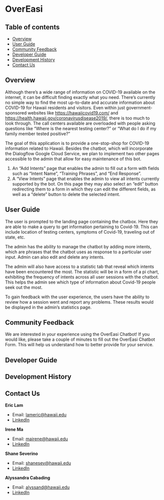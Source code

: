 # OverEasi

## Table of contents

* [Overview](#overview)
* [User Guide](#user-guide)
* [Community Feedback](#community-feedback)
* [Developer Guide](#developer-guide)
* [Development History](#development-history)
* [Contact Us](#contact-us)

## Overview
Although there’s a wide range of information on COVID-19 available on the internet, it can be difficult finding exactly what you need. There’s currently no simple way to find the most up-to-date and accurate information about COVID-19 for Hawaii residents and visitors. Even within just government-sponsored websites like https://hawaiicovid19.com/ and https://health.hawaii.gov/coronavirusdisease2019/, there is too much to look through. The call centers available are overloaded with people asking questions like “Where is the nearest testing center?” or “What do I do if my family member tested positive?”

The goal of this application is to provide a one-stop-shop for COVID-19 information related to Hawaii. Besides the chatbot, which will incorporate the Dialogflow Google Cloud Service, we plan to implement two other pages accessible to the admin that allow for easy maintenance of this bot.

1. An “Add Intents” page that enables the admin to fill out a form with fields such as “Intent Name”, “Training Phrases”, and “End Response”.
2. A “View Intents” page that enables the admin to view all intents currently supported by the bot. On this page they may also select an “edit” button redirecting them to a form in which they can edit the different fields, as well as a “delete” button to delete the selected intent.

## User Guide

The user is prompted to the landing page containing the chatbox. Here they are able to make a query to get information pertaining to Covid-19. This can include location of testing centers, symptoms of Covid-19, traveling out of state, etc.

The admin has the ability to manage the chatbot by adding more intents, which are phrases that the chatbot uses as response to a particular user input. Admin can also edit and delete any intents.

The admin will also have access to a statistic tab that reveal which intents have been encountered the most. The statistic will be in a form of a pi chart, exhibiting the frequency of intents across all user sessions with the chatbot. This helps the admin see which type of information about Covid-19 people seek out the most.

To gain feedback with the user experience, the users have the ability to review how a session went and report any problems. These results would be displayed in the admin’s statistics page.


## Community Feedback
We are interested in your experience using the OverEasi Chatbot! If you would like, please take a couple of minutes to fill out the OverEasi Chatbot Form. This will help us understand how to better provide for your service.

## Developer Guide
## Development History

## Contact Us
**Eric Lam**
* Email: lameric@hawaii.edu
* [LinkedIn]()

**Irene Ma**
* Email: mairene@hawaii.edu
* [LinkedIn](https://www.linkedin.com/in/irene-ma-b22b96132/)

**Shane Severino**
* Email: shanesev@hawaii.edu
* [LinkedIn]()

**Alyssandra Cabading**
* Email: alyssand@hawaii.edu
* [LinkedIn](https://www.linkedin.com/in/alyssandra-katrina-cabading-96a3841b4/)

